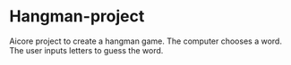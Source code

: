 # Hangman-project

Aicore project to create a hangman game. The computer chooses a word. The user inputs letters to guess the word.
